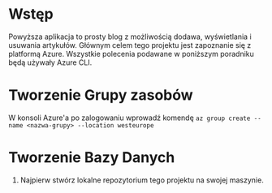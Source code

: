 # Wstęp
Powyższa aplikacja to prosty blog z możliwością dodawa, wyświetlania i usuwania artykułów. Głównym celem tego projektu jest zapoznanie się z platformą Azure. Wszystkie polecenia podawane w poniższym poradniku będą używały Azure CLI.

# Tworzenie Grupy zasobów
W konsoli Azure'a po zalogowaniu wprowadź komendę 
`az group create --name <nazwa-grupy> --location westeurope`

# Tworzenie Bazy Danych
1. Najpierw stwórz lokalne repozytorium tego projektu na swojej maszynie. 
